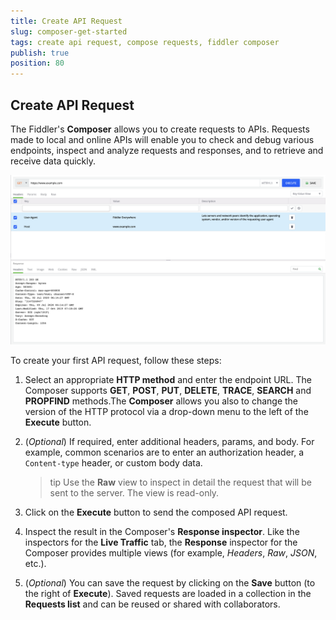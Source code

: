 ```yaml
---
title: Create API Request
slug: composer-get-started
tags: create api request, compose requests, fiddler composer
publish: true
position: 80
---
```


## Create API Request

The Fiddler's **Composer** allows you to create requests to APIs. Requests made to local and online APIs will enable you to check and debug various endpoints, inspect and analyze requests and responses, and to retrieve and receive data quickly.

![Creating API request](../images/composer/create-api-request.png)

To create your first API request, follow these steps:

1. Select an appropriate **HTTP method** and enter the endpoint URL. The Composer supports **GET**, **POST**, **PUT**, **DELETE**, **TRACE**, **SEARCH** and **PROPFIND** methods.The **Composer** allows you also to change the version of the HTTP protocol via a drop-down menu to the left of the **Execute** button.

2. (_Optional_) If required, enter additional headers, params, and body. For example, common scenarios are to enter an authorization header, a `Content-type` header, or custom body data.

    >tip Use the **Raw** view to inspect in detail the request that will be sent to the server. The view is read-only.

3. Click on the **Execute** button to send the composed API request.

4. Inspect the result in the Composer's **Response inspector**. Like the inspectors for the **Live Traffic** tab, the **Response** inspector for the Composer provides multiple views (for example, *Headers*, *Raw*, *JSON*, etc.).

5. (_Optional_) You can save the request by clicking on the **Save** button (to the right of **Execute**). Saved requests are loaded in a collection in the **Requests list** and can be reused or shared with collaborators.